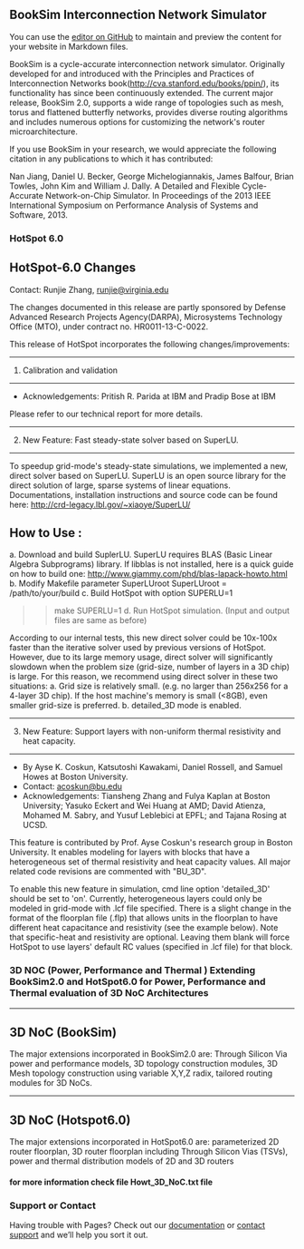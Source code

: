 ## BookSim Interconnection Network Simulator

You can use the [editor on GitHub](https://github.com/bheemhh1/3D_NoC/edit/master/README.md) to maintain and preview the content for your website in Markdown files.

BookSim is a cycle-accurate interconnection network simulator. Originally developed for and introduced with the Principles and Practices of Interconnection Networks book(http://cva.stanford.edu/books/ppin/), its functionality has since been continuously extended. The current major release, BookSim 2.0, supports a wide range of topologies such as mesh, torus and flattened butterfly networks, provides diverse routing algorithms and includes numerous options for customizing the network's router microarchitecture.

If you use BookSim in your research, we would appreciate the following citation in any publications to which it has contributed:

Nan Jiang, Daniel U. Becker, George Michelogiannakis, James Balfour, Brian Towles, John Kim and William J. Dally. A Detailed and Flexible Cycle-Accurate Network-on-Chip Simulator. In Proceedings of the 2013 IEEE International Symposium on Performance Analysis of Systems and Software, 2013.
### HotSpot 6.0
HotSpot-6.0 Changes
-------------------
Contact: Runjie Zhang, runjie@virginia.edu

The changes documented in this release are partly sponsored by 
Defense Advanced Research Projects Agency(DARPA), Microsystems Technology Office (MTO),
under contract no. HR0011-13-C-0022.

This release of HotSpot incorporates the following changes/improvements:

-----------------------------------------------------------------------------------------------------
1) Calibration and validation 
-----------------------------------------------------------------------------------------------------
- Acknowledgements: Pritish R. Parida at IBM and Pradip Bose at IBM

Please refer to our technical report for more details.

-----------------------------------------------------------------------------------------------------
2) New Feature: Fast steady-state solver based on SuperLU.
-----------------------------------------------------------------------------------------------------
To speedup grid-mode's steady-state simulations, we implemented a new, direct solver based on SuperLU. 
SuperLU is an open source library for the direct solution of large, sparse systems of 
linear equations. Documentations, installation instructions and source code can be found here: 
http://crd-legacy.lbl.gov/~xiaoye/SuperLU/

How to Use :
-----------
a. Download and build SuplerLU.
   SuperLU requires BLAS (Basic Linear Algebra Subprograms) library.
   If libblas is not installed, here is a quick guide on how to
   build one: http://www.giammy.com/phd/blas-lapack-howto.html
b. Modify Makefile parameter SuperLUroot 
   SuperLUroot = /path/to/your/build
c. Build HotSpot with option SUPERLU=1
   >> make SUPERLU=1
d. Run HotSpot simulation. (Input and output files are same as before)

According to our internal tests, this new direct solver could be 10x-100x faster than 
the iterative solver used by previous versions of HotSpot. However, due to its large memory usage,
direct solver will significantly slowdown when the problem size (grid-size, number of layers in a 
3D chip) is large. For this reason, we recommend using direct solver in these two situations:
a. Grid size is relatively small. (e.g. no larger than 256x256 for a 4-layer 3D chip).
   If the host machine's memory is small (<8GB), even smaller grid-size is preferred.
b. detailed_3D mode is enabled.

-----------------------------------------------------------------------------------------------------
3) New Feature: Support layers with non-uniform thermal resistivity and heat capacity.
-----------------------------------------------------------------------------------------------------
- By Ayse K. Coskun, Katsutoshi Kawakami, Daniel Rossell, and Samuel Howes at Boston University.
- Contact: acoskun@bu.edu
- Acknowledgements: Tiansheng Zhang and Fulya Kaplan at Boston University; Yasuko Eckert and Wei Huang at AMD; 
  David Atienza, Mohamed M. Sabry, and Yusuf Leblebici at EPFL; and Tajana Rosing at UCSD.

This feature is contributed by Prof. Ayse Coskun's research group in Boston University.
It enables modeling for layers with blocks that have a heterogeneous set of thermal 
resistivity and heat capacity values. All major related code revisions are commented with "BU_3D".

To enable this new feature in simulation, cmd line option 'detailed_3D' should be set to 'on'.
Currently, heterogeneous layers could only be modeled in grid-mode with .lcf file specified.
There is a slight change in the format of the floorplan file (.flp) that allows units in
the floorplan to have different heat capacitance and resistivity (see the example below). 
Note that specific-heat and resistivity are optional. Leaving them blank will force HotSpot 
to use layers' default RC values (specified in .lcf file) for that block. 




### 3D NOC (Power, Performance and Thermal )  Extending BookSim2.0 and HotSpot6.0 for Power,   Performance and Thermal evaluation of 3D NoC Architectures
-----------------------------------------------------------------------------------------------------
3D NoC (BookSim) 
-----------------------------------------------------------------------------------------------------
The major extensions incorporated in BookSim2.0 are: Through Silicon Via power and performance models, 
3D topology construction modules, 3D Mesh topology construction using variable X,Y,Z radix, tailored 
routing modules for 3D NoCs. 

-----------------------------------------------------------------------------------------------------
3D NoC (Hotspot6.0)
-----------------------------------------------------------------------------------------------------
The major extensions incorporated in HotSpot6.0 are: parameterized  2D router floorplan, 3D router floorplan including Through Silicon Vias (TSVs), power and thermal distribution models of 2D and 3D routers

#### for more information check file Howt_3D_NoC.txt file 

### Support or Contact

Having trouble with Pages? Check out our [documentation](https://help.github.com/categories/github-pages-basics/) or [contact support](https://github.com/contact) and we’ll help you sort it out.
